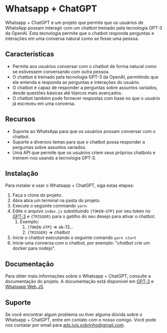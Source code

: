 # Whatsapp + ChatGPT

Whatsapp + ChatGPT é um projeto que permite que os usuários de WhatsApp possam interagir com um chatbot treinado pela tecnologia GPT-3 da OpenAI. Esta tecnologia permite que o chatbot responda perguntas e interações em uma conversa natural como se fosse uma pessoa.

## Características

- Permite aos usuários conversar com o chatbot de forma natural como se estivessem conversando com outra pessoa.
- O chatbot é treinado pela tecnologia GPT-3 da OpenAI, permitindo que ele entenda e responda as perguntas e interações do usuário.
- O chatbot é capaz de responder a perguntas sobre assuntos variados, desde questões básicas até tópicos mais avançados.
- O chatbot também pode fornecer respostas com base no que o usuário já escreveu em uma conversa.

## Recursos

- Suporte ao WhatsApp para que os usuários possam conversar com o chatbot.
- Suporte a diversos temas para que o chatbot possa responder a perguntas sobre assuntos variados.
- Uma API que permite que os usuários criem seus próprios chatbots e treinem-nos usando a tecnologia GPT-3.

## Instalação

Para instalar e usar o Whatsapp + ChatGPT, siga estas etapas:

1. Faça o clone do projeto.
2. Abra abra um terminal na pasta do projeto.
3. Execute o seguinte commando ```yarn```.
4. Edite o arquivo `index.js` substituindo `{TOKEN-GTP}` por seu token no [GPT-3](https://openai.com/api/) e `{TRIGGER}` para o gatilho do seu desejo para ativar o chatbot.
   1. Exemplo:
      1. `{TOKEN-GTP}` => sk-13...
      2. `{TRIGGER}` => chatbot
5. Inicie o chatbot executando o seguinte comando `yarn start`
6. Inicie uma conversa com o chatbot, por exemplo: "*chatbot* crie um docker para nodejs".

## Documentação

Para obter mais informações sobre o Whatsapp + ChatGPT, consulte a documentação do projeto. A documentação está disponível em [GPT-3](https://platform.openai.com/docs/introduction) e [Whatsapp Web JS](https://docs.wwebjs.dev/).

## Suporte

Se você encontrar algum problema ou tiver alguma dúvida sobre o Whatsapp + ChatGPT, entre em contato com o nosso comigo. Você pode nos contatar por email para [ads.luis.sobrinho@gmail.com](mailto:ads.luis.sobrinho@gmail.com).
